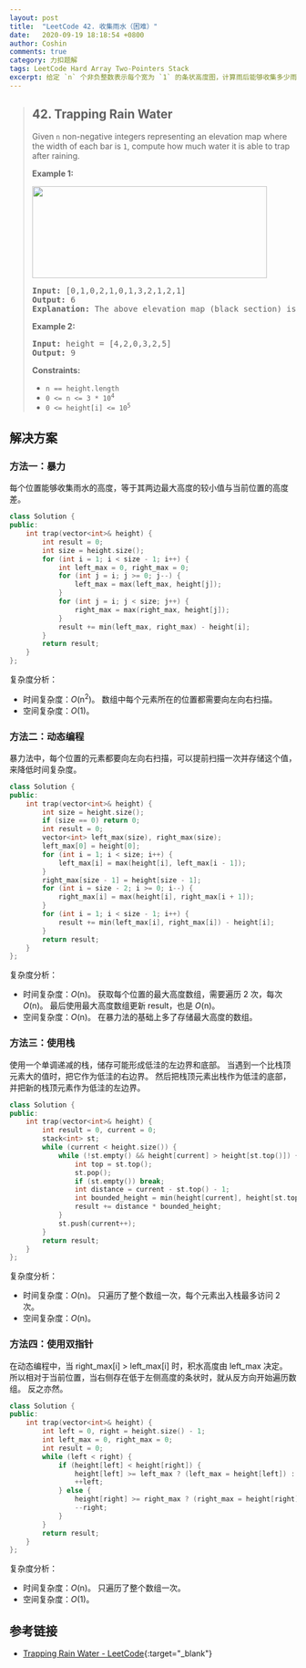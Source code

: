 ```yaml
---
layout: post
title:  "LeetCode 42. 收集雨水（困难）"
date:   2020-09-19 18:18:54 +0800
author: Coshin
comments: true
category: 力扣题解
tags: LeetCode Hard Array Two-Pointers Stack
excerpt: 给定 `n` 个非负整数表示每个宽为 `1` 的条状高度图，计算雨后能够收集多少雨水。
---
```

> ## 42. Trapping Rain Water
> 
> Given `n` non-negative integers representing an elevation map where the width
> of each bar is `1`, compute how much water it is able to trap after raining.
> 
> **Example 1:**
> 
> <img src="https://assets.leetcode.com/uploads/2018/10/22/rainwatertrap.png" style="width: 412px; height: 161px;">
> 
> <pre>
> <strong>Input:</strong> [0,1,0,2,1,0,1,3,2,1,2,1]
> <strong>Output:</strong> 6
> <strong>Explanation:</strong> The above elevation map (black section) is represented by array [0,1,0,2,1,0,1,3,2,1,2,1]. In this case, 6 units of rain water (blue section) are being trapped.
> </pre>
> 
> **Example 2:**
> 
> <pre>
> <strong>Input:</strong> height = [4,2,0,3,2,5]
> <strong>Output:</strong> 9
> </pre>
> 
> **Constraints:**
> 
> * `n == height.length`
> * <code>0 <= n <= 3 * 10<sup>4</sup></code>
> * <code>0 <= height[i] <= 10<sup>5</sup></code>

## 解决方案

### 方法一：暴力

每个位置能够收集雨水的高度，等于其两边最大高度的较小值与当前位置的高度差。

```cpp
class Solution {
public:
    int trap(vector<int>& height) {
        int result = 0;
        int size = height.size();
        for (int i = 1; i < size - 1; i++) {
            int left_max = 0, right_max = 0;
            for (int j = i; j >= 0; j--) {
                left_max = max(left_max, height[j]);
            }
            for (int j = i; j < size; j++) {
                right_max = max(right_max, height[j]);
            }
            result += min(left_max, right_max) - height[i];
        }
        return result;
    }
};
```

复杂度分析：
* 时间复杂度：*O*(n<sup>2</sup>)。
  数组中每个元素所在的位置都需要向左向右扫描。
* 空间复杂度：*O*(1)。

### 方法二：动态编程

暴力法中，每个位置的元素都要向左向右扫描，可以提前扫描一次并存储这个值，来降低时间复杂度。

```cpp
class Solution {
public:
    int trap(vector<int>& height) {
        int size = height.size();
        if (size == 0) return 0;
        int result = 0;
        vector<int> left_max(size), right_max(size);
        left_max[0] = height[0];
        for (int i = 1; i < size; i++) {
            left_max[i] = max(height[i], left_max[i - 1]);
        }
        right_max[size - 1] = height[size - 1];
        for (int i = size - 2; i >= 0; i--) {
            right_max[i] = max(height[i], right_max[i + 1]);
        }
        for (int i = 1; i < size - 1; i++) {
            result += min(left_max[i], right_max[i]) - height[i];
        }
        return result;
    }
};
```

复杂度分析：
* 时间复杂度：*O*(n)。
  获取每个位置的最大高度数组，需要遍历 2 次，每次 *O*(n)。
  最后使用最大高度数组更新 result，也是 *O*(n)。
* 空间复杂度：*O*(n)。
  在暴力法的基础上多了存储最大高度的数组。

### 方法三：使用栈

使用一个单调递减的栈，储存可能形成低洼的左边界和底部。
当遇到一个比栈顶元素大的值时，把它作为低洼的右边界。
然后把栈顶元素出栈作为低洼的底部，并把新的栈顶元素作为低洼的左边界。

```cpp
class Solution {
public:
    int trap(vector<int>& height) {
        int result = 0, current = 0;
        stack<int> st;
        while (current < height.size()) {
            while (!st.empty() && height[current] > height[st.top()]) {
                int top = st.top();
                st.pop();
                if (st.empty()) break;
                int distance = current - st.top() - 1;
                int bounded_height = min(height[current], height[st.top()]) - height[top];
                result += distance * bounded_height;
            }
            st.push(current++);
        }
        return result;
    }
};
```

复杂度分析：
* 时间复杂度：*O*(n)。
  只遍历了整个数组一次，每个元素出入栈最多访问 2 次。
* 空间复杂度：*O*(n)。

### 方法四：使用双指针

在动态编程中，当 right_max[i] > left_max[i] 时，积水高度由 left_max 决定。
所以相对于当前位置，当右侧存在低于左侧高度的条状时，就从反方向开始遍历数组。
反之亦然。

```cpp
class Solution {
public:
    int trap(vector<int>& height) {
        int left = 0, right = height.size() - 1;
        int left_max = 0, right_max = 0;
        int result = 0;
        while (left < right) {
            if (height[left] < height[right]) {
                height[left] >= left_max ? (left_max = height[left]) : result += (left_max - height[left]);
                ++left;
            } else {
                height[right] >= right_max ? (right_max = height[right]) : result += (right_max - height[right]);
                --right;
            }
        }
        return result;
    }
};
```

复杂度分析：
* 时间复杂度：*O*(n)。
  只遍历了整个数组一次。
* 空间复杂度：*O*(1)。

## 参考链接

* [Trapping Rain Water - LeetCode](https://leetcode.com/problems/trapping-rain-water/){:target="_blank"}
